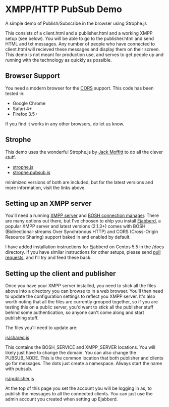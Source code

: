 XMPP/HTTP PubSub Demo
=====================

A simple demo of Publish/Subscribe in the browser using Strophe.js

This consists of a client.html and a publisher.html and a working XMPP setup (see below). You will be able to go to the publisher.html and send HTML and txt messages. Any number of people who have connected to client.html will recieved these messages and display them on their screen. This demo is not meant for production use, and serves to get people up and running with the technology as quickly as possible. 

Browser Support
---------------

You need a modern browser for the [CORS](http://www.w3.org/TR/cors/) support.
This code has been tested in:

* Google Chrome
* Safari 4+
* Firefox 3.5+

If you find it works in any other browsers, do let us know.

Strophe
-------

This demo uses the wonderful Strophe.js by [Jack Moffitt](http://metajack.im/) to do all the clever stuff.

* [strophe.js](https://github.com/metajack/strophejs) 
* [strophe.pubsub.js](https://github.com/metajack/strophejs)

minimized versions of both are included, but for the latest versions and more information, visit the links above.

Setting up an XMPP server
-------------------------

You'll need a running [XMPP server](http://xmpp.org/xmpp-software/servers/) and [BOSH connection manager](http://metajack.im/2008/09/08/which-bosh-server-do-you-need/). There are many options out there, but I've choosen to ehlp you install [Ejabberd](http://www.ejabberd.im/), a popular XMPP server and latest versions (2.1.3+) comes with BOSH (Bidirectional-streams Over Synchronous HTTP) and CORS (Cross-Origin Resource Sharing) support baked in and enabled by default.

I have added installation instructions for Ejabberd on Centos 5.5 in the /docs directory. If you have similar instructions for other setups, please send [pull requests](http://help.github.com/pull-requests/), and I'll try and feed these back.

Setting up the client and publisher
-----------------------------------

Once you have your XMPP server installed, you need to stick all the files above into a directory you can browse to in a web browser. You'll then need to update the configuration settings to reflect you XMPP server. It's also worth noting that all the files are currently grouped together, so if you are testing this on a public server, you'd want to stick all the publisher stuff behind some authentication, so anyone can't come along and start publishing stuff.

The files you'll need to update are:

[js/shared.js](https://github.com/bbcrd/Strophejs-PubSub-Demo/blob/master/js/shared.js)

This contains the BOSH_SERVICE and XMPP_SERVER locations. You will likely just have to change the domain. You can also change the PUBSUB_NODE. This is the common location that both publisher and clients go for messages. The dots just create a namespace. Always start the name with pubsub.

[js/publisher.js](https://github.com/bbcrd/Strophejs-PubSub-Demo/blob/master/js/publisher.js)

At the top of this page you set the account you will be logging in as, to publish the messages to all the connected clients. You can just use the admin account you created when setting up Ejabberd.
